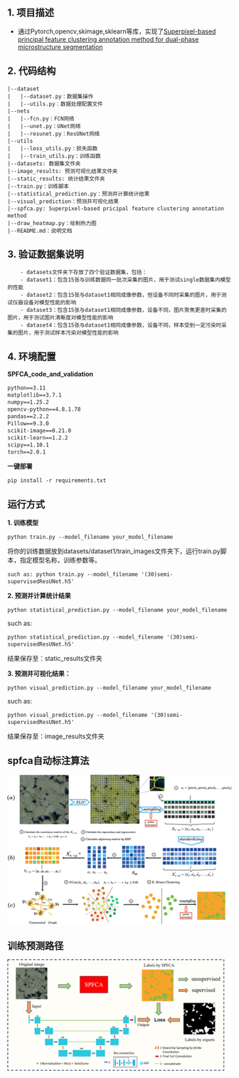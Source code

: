 ## 1. 项目描述
- 通过Pytorch,opencv,skimage,sklearn等库，实现了[Superpixel-based principal feature clustering annotation method for dual-phase microstructure segmentation](https://doi.org/10.1016/j.matchar.2024.114523)

## 2. 代码结构
```SPFCA_code_and_validation
|--dataset
|   |--dataset.py：数据集操作
|   |--utils.py：数据处理配置文件
|--nets
|   |--fcn.py：FCN网络
|   |--unet.py：UNet网络
|   |--resunet.py：ResUNet网络
|--utils
|   |--loss_utils.py：损失函数
|   |--train_utils.py：训练函数
|--datasets: 数据集文件夹
|--image_results: 预测可视化结果文件夹
|--static_results: 统计结果文件夹
|--train.py：训练脚本
|--statistical_prediction.py：预测并计算统计结果
|--visual_prediction：预测并可视化结果
|--spfca.py: Superpixel-based pricipal feature clustering annotation method
|--draw_heatmap.py：绘制热力图
|--README.md：说明文档
```

## 3. 验证数据集说明
```
    - datasets文件夹下存放了四个验证数据集，包括：
    - dataset1：包含15张与训练数据同一批次采集的图片，用于测试single数据集内模型的性能
    - dataset2：包含15张与dataset1相同成像参数，但设备不同时采集的图片，用于测试仪器设备对模型性能的影响
    - dataset3：包含15张与dataset1相同成像参数，设备不同，图片聚焦更差时采集的图片，用于测试图片清晰度对模型性能的影响
    - dataset4：包含15张与dataset1相同成像参数，设备不同，样本受到一定污染时采集的图片，用于测试样本污染对模型性能的影响
```
## 4. 环境配置
**SPFCA_code_and_validation**
```
python==3.11
matplotlib==3.7.1
numpy==1.25.2
opencv-python==4.8.1.78
pandas==2.2.2
Pillow==9.3.0
scikit-image==0.21.0
scikit-learn==1.2.2
scipy==1.10.1
torch==2.0.1
```
**一键部署**
```
pip install -r requirements.txt
```

## 运行方式
**1. 训练模型**
```
python train.py --model_filename your_model_filename
```

将你的训练数据放到datasets/dataset1/train_images文件夹下，运行train.py脚本，指定模型名称，训练参数等。
```
such as: python train.py --model_filename '(30)semi-supervisedResUNet.h5'
```

**2. 预测并计算统计结果**
```
python statistical_prediction.py --model_filename your_model_filename
```
such as:
```
python statistical_prediction.py --model_filename '(30)semi-supervisedResUNet.h5'
```
结果保存至：static_results文件夹

**3. 预测并可视化结果：**
```
python visual_prediction.py --model_filename your_model_filename
```
such as:
```
python visual_prediction.py --model_filename '(30)semi-supervisedResUNet.h5'
```
结果保存至：image_results文件夹



## spfca自动标注算法
![](spfca.png)

## 训练预测路径
![](training_and_predict_path.png)

